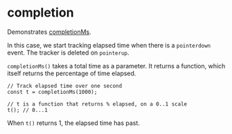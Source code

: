 # completion

Demonstrates
[completionMs](https://api.ixfx.fun/functions/Flow.completionMs.html).

In this case, we start tracking elapsed time when there is a `pointerdown`
event. The tracker is deleted on `pointerup`.

`completionMs()` takes a total time as a parameter. It returns a function, which
itself returns the percentage of time elapsed.

```
// Track elapsed time over one second
const t = completionMs(1000);

// t is a function that returns % elapsed, on a 0..1 scale
t(); // 0...1
```

When `t()` returns 1, the elapsed time has past.
